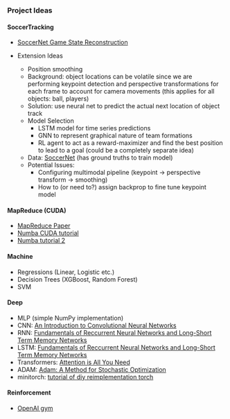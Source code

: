 ### Project Ideas
#### SoccerTracking
- [SoccerNet Game State Reconstruction](https://arxiv.org/pdf/2404.11335)
- Extension Ideas
    
    - Position smoothing 
    - Background: object locations can be volatile since we are performing keypoint detection and perspective transformations for each frame to account for camera movements (this applies for all objects: ball, players) 
    - Solution: use neural net to predict the actual next location of object track 
    - Model Selection
      - LSTM model for time series predictions 
      - GNN to represent graphical nature of team formations 
      - RL agent to act as a reward-maximizer and find the best position to lead to a goal (could be a completely separate idea) 
    - Data: [SoccerNet](https://huggingface.co/datasets/SoccerNet/SN-GSR-2024/tree/main) (has ground truths to train model) 
    - Potential Issues: 
      - Configuring multimodal pipeline (keypoint -> perspective transform -> smoothing)
      - How to (or need to?) assign backprop to fine tune keypoint model
#### MapReduce (CUDA)
- [MapReduce Paper](https://static.googleusercontent.com/media/research.google.com/en//archive/mapreduce-osdi04.pdf)
- [Numba CUDA tutorial](https://colab.research.google.com/github/NVIDIA/accelerated-computing-hub/blob/main/gpu-python-tutorial/2.0_Numba.ipynb?authuser=1#scrollTo=9723dc8a-9627-442f-becc-3d9fc5423096)
- [Numba tutorial 2](https://colab.research.google.com/github/NVIDIA/accelerated-computing-hub/blob/main/gpu-python-tutorial/3.0_Numba_gauss.ipynb#scrollTo=21fd0189-6e1a-49d1-972f-dc0e411548e4)
#### Machine
- Regressions (Linear, Logistic etc.)
- Decision Trees (XGBoost, Random Forest)
- SVM
#### Deep
- MLP (simple NumPy implementation)
- CNN: [An Introduction to Convolutional Neural Networks](https://arxiv.org/abs/1412.6980)
- RNN: [Fundamentals of Reccurrent Neural Networks and Long-Short Term Memory Networks](https://arxiv.org/abs/1808.03314)
- LSTM: [Fundamentals of Reccurrent Neural Networks and Long-Short Term Memory Networks](https://arxiv.org/abs/1808.03314)
- Transformers: [Attention is All You Need](https://arxiv.org/abs/1706.03762)
- ADAM: [Adam: A Method for Stochastic Optimization](https://arxiv.org/abs/1412.6980)
- minitorch: [tutorial of diy reimplementation torch](https://minitorch.github.io/)
#### Reinforcement
- [OpenAI gym](https://github.com/openai/gym)
